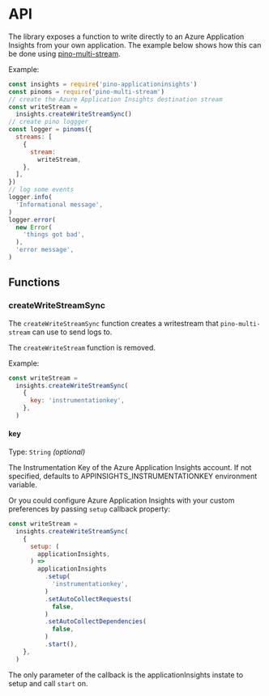 # API

The library exposes a function to write directly to an Azure Application Insights from your own application. The example below shows how this can be done using [pino-multi-stream](https://github.com/pinojs/pino-multi-stream).

Example:

```js
const insights = require('pino-applicationinsights')
const pinoms = require('pino-multi-stream')
// create the Azure Application Insights destination stream
const writeStream =
  insights.createWriteStreamSync()
// create pino loggger
const logger = pinoms({
  streams: [
    {
      stream:
        writeStream,
    },
  ],
})
// log some events
logger.info(
  'Informational message',
)
logger.error(
  new Error(
    'things got bad',
  ),
  'error message',
)
```

## Functions

### createWriteStreamSync

The `createWriteStreamSync` function creates a writestream that `pino-multi-stream` can use to send logs to.

The `createWriteStream` function is removed.

Example:

```js
const writeStream =
  insights.createWriteStreamSync(
    {
      key: 'instrumentationkey',
    },
  )
```

#### key

Type: `String` _(optional)_

The Instrumentation Key of the Azure Application Insights account. If not specified, defaults to APPINSIGHTS_INSTRUMENTATIONKEY environment variable.

Or you could configure Azure Application Insights with your custom preferences by passing `setup` callback property:

```js
const writeStream =
  insights.createWriteStreamSync(
    {
      setup: (
        applicationInsights,
      ) =>
        applicationInsights
          .setup(
            'instrumentationkey',
          )
          .setAutoCollectRequests(
            false,
          )
          .setAutoCollectDependencies(
            false,
          )
          .start(),
    },
  )
```

The only parameter of the callback is the applicationInsights instate to setup and call `start` on.
